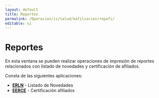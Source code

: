 ```yaml
---
layout: default
title: Reportes
permalink: /Operacion/is/salud/eafiliacion/repafi/
editable: si
---
```


# Reportes  

En esta ventana se pueden realizar operaciones de impresión de reportes relacionados con listado de novedades y certificación de afiliados.  

Consta de las siguientes aplicaciones:  

* [**ERLN**](http://docs.oasiscom.com/Operacion/is/salud/eafiliacion/repafi/erln) - Listado de Novedades  
* [**EERCE**](http://docs.oasiscom.com/Operacion/is/salud/eafiliacion/repafi/eerce) - Certificación afiliados  


